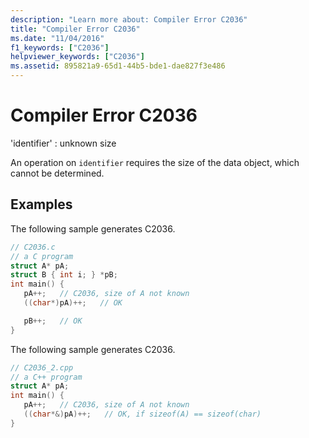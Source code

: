 ```yaml
---
description: "Learn more about: Compiler Error C2036"
title: "Compiler Error C2036"
ms.date: "11/04/2016"
f1_keywords: ["C2036"]
helpviewer_keywords: ["C2036"]
ms.assetid: 895821a9-65d1-44b5-bde1-dae827f3e486
---
```

# Compiler Error C2036

'identifier' : unknown size

An operation on `identifier` requires the size of the data object, which cannot be determined.

## Examples

The following sample generates C2036.

```c
// C2036.c
// a C program
struct A* pA;
struct B { int i; } *pB;
int main() {
   pA++;   // C2036, size of A not known
   ((char*)pA)++;   // OK

   pB++;   // OK
}
```

The following sample generates C2036.

```cpp
// C2036_2.cpp
// a C++ program
struct A* pA;
int main() {
   pA++;   // C2036, size of A not known
   ((char*&)pA)++;   // OK, if sizeof(A) == sizeof(char)
}
```
